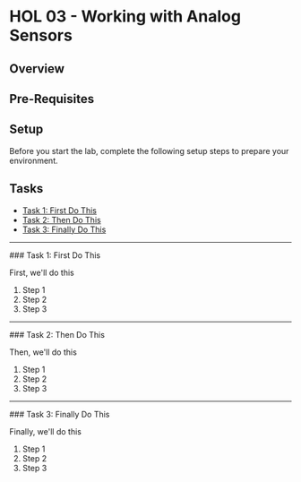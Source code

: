 ﻿# HOL 03 - Working with Analog Sensors

## Overview

## Pre-Requisites

## Setup

Before you start the lab, complete the following setup steps to prepare your environment.

## Tasks

- [Task 1: First Do This](#Task1)
- [Task 2: Then Do This](#Task2)
- [Task 3: Finally Do This](#Task3)

---

<a name="Task1" />
### Task 1: First Do This

First, we'll do this

1. Step 1
1. Step 2
1. Step 3

---

<a name="Task2" />
### Task 2: Then Do This

Then, we'll do this

1. Step 1
1. Step 2
1. Step 3

---

<a name="Task3" />
### Task 3: Finally Do This

Finally, we'll do this

1. Step 1
1. Step 2
1. Step 3



